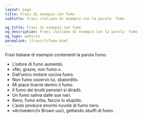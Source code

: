 ```yaml
---
layout: page
title: Frasi di esempio con fumo 
subtitle: Frasi italiane di esempio con la parola  fumo

og_title: Frasi di esempio con fumo 
og_description: Frasi italiane di esempio con la parola  fumo
og_type: website
permalink: /frasi/f/fumo.html
---
```


Frasi italiane di esempio contenenti la parola fumo:


- L’odore di fumo aumentò.
- «No, grazie, non fumo.».
- Dall’unico motore usciva fumo.
- Non fumo osservò lui, sbalordito.
- Mi piace tirarmi dentro il fumo.
- Il fumo dei brutti pensieri si diradò.
- Un fumo saliva dalle sue nari.
- Bevo, fumo erba, faccio lo stupido.
- L’auto produce enormi nuvole di fumo nero.
- «Arrivederci!» Brown uscì, gettando sbuffi di fumo.
